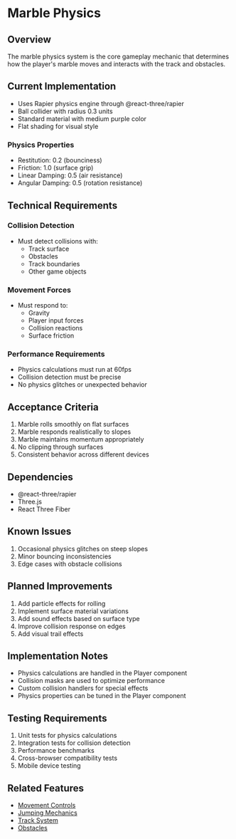 # Marble Physics

## Overview
The marble physics system is the core gameplay mechanic that determines how the player's marble moves and interacts with the track and obstacles.

## Current Implementation
- Uses Rapier physics engine through @react-three/rapier
- Ball collider with radius 0.3 units
- Standard material with medium purple color
- Flat shading for visual style

### Physics Properties
- Restitution: 0.2 (bounciness)
- Friction: 1.0 (surface grip)
- Linear Damping: 0.5 (air resistance)
- Angular Damping: 0.5 (rotation resistance)

## Technical Requirements

### Collision Detection
- Must detect collisions with:
  - Track surface
  - Obstacles
  - Track boundaries
  - Other game objects

### Movement Forces
- Must respond to:
  - Gravity
  - Player input forces
  - Collision reactions
  - Surface friction

### Performance Requirements
- Physics calculations must run at 60fps
- Collision detection must be precise
- No physics glitches or unexpected behavior

## Acceptance Criteria
1. Marble rolls smoothly on flat surfaces
2. Marble responds realistically to slopes
3. Marble maintains momentum appropriately
4. No clipping through surfaces
5. Consistent behavior across different devices

## Dependencies
- @react-three/rapier
- Three.js
- React Three Fiber

## Known Issues
1. Occasional physics glitches on steep slopes
2. Minor bouncing inconsistencies
3. Edge cases with obstacle collisions

## Planned Improvements
1. Add particle effects for rolling
2. Implement surface material variations
3. Add sound effects based on surface type
4. Improve collision response on edges
5. Add visual trail effects

## Implementation Notes
- Physics calculations are handled in the Player component
- Collision masks are used to optimize performance
- Custom collision handlers for special effects
- Physics properties can be tuned in the Player component

## Testing Requirements
1. Unit tests for physics calculations
2. Integration tests for collision detection
3. Performance benchmarks
4. Cross-browser compatibility tests
5. Mobile device testing

## Related Features
- [Movement Controls](../controls/movement.md)
- [Jumping Mechanics](../controls/jumping.md)
- [Track System](./track-system.md)
- [Obstacles](../level-design/obstacles.md) 
